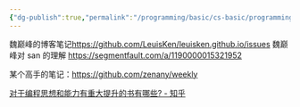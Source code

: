 ```yaml
---
{"dg-publish":true,"permalink":"/programming/basic/cs-basic/programming-philosophy/"}
---
```



魏巅峰的博客笔记<https://github.com/LeuisKen/leuisken.github.io/issues> 魏巅峰对 san 的理解 <https://segmentfault.com/a/1190000015321952>

某个高手的笔记：<https://github.com/zenany/weekly>

[对于编程思想和能力有重大提升的书有哪些? - 知乎](https://www.zhihu.com/question/35648714)